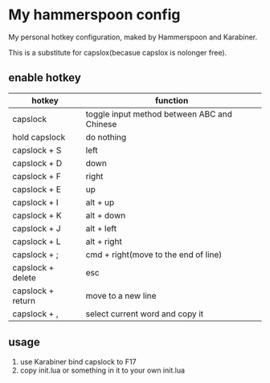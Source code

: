 # My hammerspoon config

My personal hotkey configuration, maked by Hammerspoon and Karabiner.

This is a substitute for capslox(becasue capslox is nolonger free).

## enable hotkey

| hotkey | function |
| --- | --- |
| capslock | toggle input method between ABC and Chinese |
| hold capslock | do nothing |
| capslock + S | left |
| capslock + D | down |
| capslock + F | right |
| capslock + E | up |
| capslock + I | alt + up |
| capslock + K | alt + down |
| capslock + J | alt + left |
| capslock + L | alt + right |
| capslock + ; | cmd + right(move to the end of line) |
| capslock + delete | esc |
| capslock + return | move to a new line |
| capslock + , | select current word and copy it |

## usage
1. use Karabiner bind capslock to F17
2. copy init.lua or something in it to your own init.lua